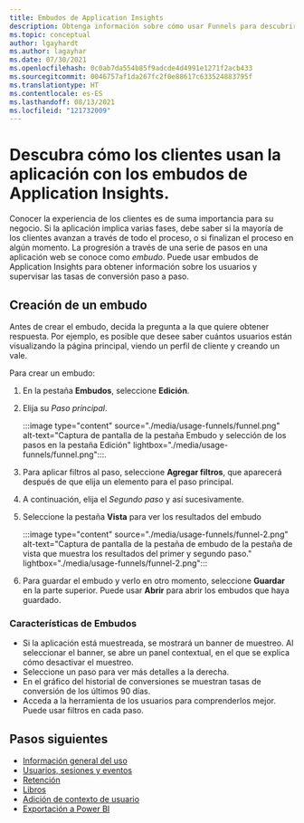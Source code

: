 ```yaml
---
title: Embudos de Application Insights
description: Obtenga información sobre cómo usar Funnels para descubrir la forma en que los clientes interactúan con la aplicación.
ms.topic: conceptual
author: lgayhardt
ms.author: lagayhar
ms.date: 07/30/2021
ms.openlocfilehash: 0c0ab7da554b85f9adcde4d4991e1271f2acb433
ms.sourcegitcommit: 0046757af1da267fc2f0e88617c633524883795f
ms.translationtype: HT
ms.contentlocale: es-ES
ms.lasthandoff: 08/13/2021
ms.locfileid: "121732009"
---
```

# <a name="discover-how-customers-are-using-your-application-with-application-insights-funnels"></a>Descubra cómo los clientes usan la aplicación con los embudos de Application Insights.

Conocer la experiencia de los clientes es de suma importancia para su negocio. Si la aplicación implica varias fases, debe saber si la mayoría de los clientes avanzan a través de todo el proceso, o si finalizan el proceso en algún momento. La progresión a través de una serie de pasos en una aplicación web se conoce como *embudo*. Puede usar embudos de Application Insights para obtener información sobre los usuarios y supervisar las tasas de conversión paso a paso. 

## <a name="create-your-funnel"></a>Creación de un embudo
Antes de crear el embudo, decida la pregunta a la que quiere obtener respuesta. Por ejemplo, es posible que desee saber cuántos usuarios están visualizando la página principal, viendo un perfil de cliente y creando un vale. 

Para crear un embudo:

1. En la pestaña **Embudos**, seleccione **Edición**.
1. Elija su *Paso principal*.

     :::image type="content" source="./media/usage-funnels/funnel.png" alt-text="Captura de pantalla de la pestaña Embudo y selección de los pasos en la pestaña Edición" lightbox="./media/usage-funnels/funnel.png":::.

1. Para aplicar filtros al paso, seleccione  **Agregar filtros**, que aparecerá después de que elija un elemento para el paso principal.
1. A continuación, elija el *Segundo paso* y así sucesivamente.
1. Seleccione la pestaña **Vista** para ver los resultados del embudo

      :::image type="content" source="./media/usage-funnels/funnel-2.png" alt-text="Captura de pantalla de la pestaña de embudo de la pestaña de vista que muestra los resultados del primer y segundo paso." lightbox="./media/usage-funnels/funnel-2.png":::

1. Para guardar el embudo y verlo en otro momento, seleccione **Guardar** en la parte superior. Puede usar **Abrir** para abrir los embudos que haya guardado.

### <a name="funnels-features"></a>Características de Embudos

- Si la aplicación está muestreada, se mostrará un banner de muestreo. Al seleccionar el banner, se abre un panel contextual, en el que se explica cómo desactivar el muestreo. 
- Seleccione un paso para ver más detalles a la derecha. 
- En el gráfico del historial de conversiones se muestran tasas de conversión de los últimos 90 días. 
- Acceda a la herramienta de los usuarios para comprenderlos mejor. Puede usar filtros en cada paso. 

## <a name="next-steps"></a>Pasos siguientes
  * [Información general del uso](usage-overview.md)
  * [Usuarios, sesiones y eventos](usage-segmentation.md)
  * [Retención](usage-retention.md)
  * [Libros](../visualize/workbooks-overview.md)
  * [Adición de contexto de usuario](./usage-overview.md)
  * [Exportación a Power BI](./export-power-bi.md)